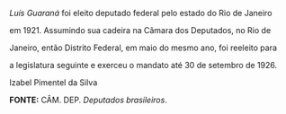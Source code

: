 

*Luís Guaraná* foi eleito deputado federal pelo estado do Rio de Janeiro

em 1921. Assumindo sua cadeira na Câmara dos Deputados, no Rio de

Janeiro, então Distrito Federal, em maio do mesmo ano, foi reeleito para

a legislatura seguinte e exerceu o mandato até 30 de setembro de 1926.



Izabel Pimentel da Silva



**FONTE:** CÂM. DEP. *Deputados brasileiros*.

